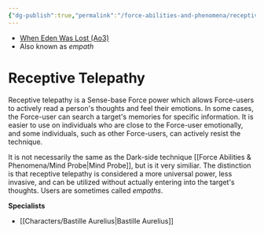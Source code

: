 ```yaml
---
{"dg-publish":true,"permalink":"/force-abilities-and-phenomena/receptive-telepathy/","tags":["universal","sense","forcepower"]}
---
```


- [When Eden Was Lost (Ao3)](https://archiveofourown.org/works/19334440/chapters/45992584)
- Also known as *empath*
# Receptive Telepathy
Receptive telepathy is a Sense-base Force power which allows Force-users to actively read a person's thoughts and feel their emotions. In some cases, the Force-user can search a target's memories for specific information. It is easier to use on individuals who are close to the Force-user emotionally, and some individuals, such as other Force-users, can actively resist the technique. 

It is not necessarily the same as the Dark-side technique [[Force Abilities & Phenomena/Mind Probe\|Mind Probe]], but is it very similiar. The distinction is that receptive telepathy is considered a more universal power, less invasive, and can be utilized without actually entering into the target's thoughts. Users are sometimes called *empaths*.

**Specialists**
- [[Characters/Bastille Aurelius\|Bastille Aurelius]]